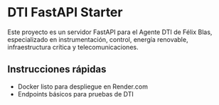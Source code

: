 # DTI FastAPI Starter

Este proyecto es un servidor FastAPI para el Agente DTI de Félix Blas, especializado en instrumentación, control, energía renovable, infraestructura crítica y telecomunicaciones.

## Instrucciones rápidas

- Docker listo para despliegue en Render.com
- Endpoints básicos para pruebas de DTI